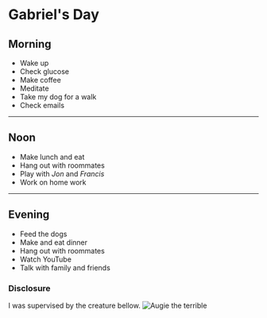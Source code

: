 # Gabriel's Day

## Morning

- Wake up
- Check glucose
- Make coffee
- Meditate
- Take my dog for a walk
- Check emails

---

## Noon

- Make lunch and eat
- Hang out with roommates
- Play with *Jon* and *Francis*
- Work on home work

___


## Evening

- Feed the dogs
- Make and eat dinner
- Hang out with roommates
- Watch YouTube
- Talk with family and friends


### Disclosure
I was supervised by the creature bellow.
![Augie the terrible](https://bit.ly/3qigGTU )
